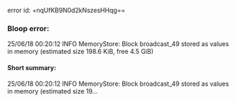 error id: +nqUfKB9N0d2kNszesHHqg==
### Bloop error:

25/06/18 00:20:12 INFO MemoryStore: Block broadcast_49 stored as values in memory (estimated size 198.6 KiB, free 4.5 GiB)
#### Short summary: 

25/06/18 00:20:12 INFO MemoryStore: Block broadcast_49 stored as values in memory (estimated size 19...